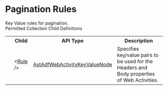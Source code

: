 # Pagination Rules

<div class="LanguageSummary"><div class ="SummaryItem">Key Value rules for pagination.</div></div><div class="SchemaBindingGroup"><div class="SchemaBindingGroupHeader">Permitted Collection Child Definitions</div><table id="SchemaBindingList" class="SchemaBindingList"><tbody><tr><th class="SchemaBindingIconColumnHeader">&nbsp;</th><th class="SchemaBindingNameColumnHeader">Child</th><th class="SchemaBindingTypeColumnHeader">API Type</th><th class="SchemaBindingSummaryColumnHeader">Description</th></tr><tr class="cd0"><td class="SchemaBindingIcon"><div class="NotRequired" /></td><td class="SchemaBindingName"><span class="punc">&lt;</span><a href=../api-reference/Varigence.Languages.Biml.DataFactory.AstAdfWebActivityKeyValueNode.html">Rule</a><span class="punc"> /&gt;</span></td><td class="SchemaBindingType"><a href="Varigence.Languages.Biml.DataFactory.AstAdfWebActivityKeyValueNode.html">AstAdfWebActivityKeyValueNode</a></td><td class="SchemaBindingSummary">Specifies key/value pairs to be used for the Headers and Body properties of Web Activities.</td></tr></tbody></table></div>